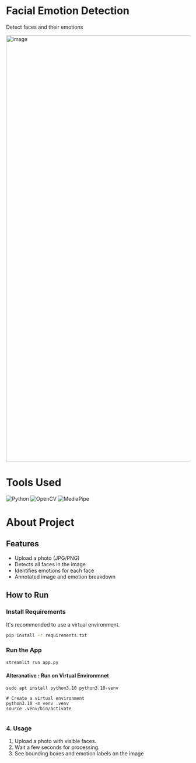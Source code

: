 # Facial Emotion Detection

Detect faces and their emotions 

<img width="1920" height="1166" alt="image" src="https://github.com/user-attachments/assets/4d8281dd-e5c5-4a35-b09a-048b2055c107" />

# Tools Used

![Python](https://upload.wikimedia.org/wikipedia/commons/c/c3/Python-logo-notext.svg)
![OpenCV](https://upload.wikimedia.org/wikipedia/commons/3/32/OpenCV_Logo_with_text_svg_version.svg)
![MediaPipe](https://brandpnglogo.com/uploads/logo/mediapipe-dark-1024x1024.png)

# About Project

## Features

- Upload a photo (JPG/PNG)
- Detects all faces in the image
- Identifies emotions for each face 
- Annotated image and emotion breakdown

## How to Run

### Install Requirements

It's recommended to use a virtual environment.

```bash
pip install -r requirements.txt
```

### Run the App

```bash
streamlit run app.py
```

#### Alteranative : Run on Virtual Environmnet
```
sudo apt install python3.10 python3.10-venv

# Create a virtual environment
python3.10 -m venv .venv
source .venv/bin/activate


```


### 4. Usage

1. Upload a photo with visible faces.
2. Wait a few seconds for processing.
3. See bounding boxes and emotion labels on the image

